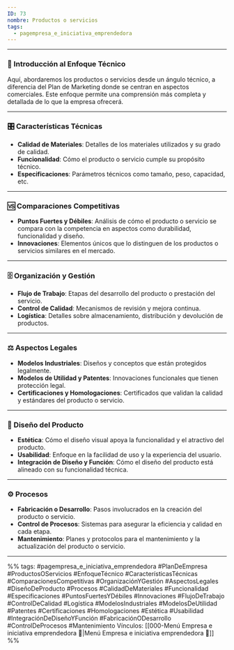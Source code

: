 ```yaml
---
ID: 73
nombre: Productos o servicios
tags:
  - pagempresa_e_iniciativa_emprendedora
---
```

___
### 📝 Introducción al Enfoque Técnico

Aquí, abordaremos los productos o servicios desde un ángulo técnico, a diferencia del Plan de Marketing donde se centran en aspectos comerciales. Este enfoque permite una comprensión más completa y detallada de lo que la empresa ofrecerá.

---

### 🎛️ Características Técnicas

- **Calidad de Materiales**: Detalles de los materiales utilizados y su grado de calidad.
- **Funcionalidad**: Cómo el producto o servicio cumple su propósito técnico.
- **Especificaciones**: Parámetros técnicos como tamaño, peso, capacidad, etc.

---

### 🆚 Comparaciones Competitivas

- **Puntos Fuertes y Débiles**: Análisis de cómo el producto o servicio se compara con la competencia en aspectos como durabilidad, funcionalidad y diseño.
- **Innovaciones**: Elementos únicos que lo distinguen de los productos o servicios similares en el mercado.

---

### 🗄️ Organización y Gestión

- **Flujo de Trabajo**: Etapas del desarrollo del producto o prestación del servicio.
- **Control de Calidad**: Mecanismos de revisión y mejora continua.
- **Logística**: Detalles sobre almacenamiento, distribución y devolución de productos.

---

### ⚖️ Aspectos Legales

- **Modelos Industriales**: Diseños y conceptos que están protegidos legalmente.
- **Modelos de Utilidad y Patentes**: Innovaciones funcionales que tienen protección legal.
- **Certificaciones y Homologaciones**: Certificados que validan la calidad y estándares del producto o servicio.

---

### 🎨 Diseño del Producto

- **Estética**: Cómo el diseño visual apoya la funcionalidad y el atractivo del producto.
- **Usabilidad**: Enfoque en la facilidad de uso y la experiencia del usuario.
- **Integración de Diseño y Función**: Cómo el diseño del producto está alineado con su funcionalidad técnica.

---

### ⚙️ Procesos

- **Fabricación o Desarrollo**: Pasos involucrados en la creación del producto o servicio.
- **Control de Procesos**: Sistemas para asegurar la eficiencia y calidad en cada etapa.
- **Mantenimiento**: Planes y protocolos para el mantenimiento y la actualización del producto o servicio.

____
%%
tags:  #pagempresa_e_iniciativa_emprendedora #PlanDeEmpresa #ProductosOServicios #EnfoqueTécnico #CaracterísticasTécnicas #ComparacionesCompetitivas #OrganizaciónYGestión #AspectosLegales #DiseñoDeProducto #Procesos #CalidadDeMateriales #Funcionalidad #Especificaciones #PuntosFuertesYDébiles #Innovaciones #FlujoDeTrabajo #ControlDeCalidad #Logística #ModelosIndustriales #ModelosDeUtilidad #Patentes #Certificaciones #Homologaciones #Estética #Usabilidad #IntegraciónDeDiseñoYFunción #FabricaciónODesarrollo #ControlDeProcesos #Mantenimiento
Vínculos:  [[000-Menú Empresa e iniciativa emprendedora 📃|Menú Empresa e iniciativa emprendedora 📃]]
%%